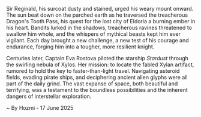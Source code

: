 
Sir Reginald, his surcoat dusty and stained, urged his weary mount onward.  The sun beat down on the parched earth as he traversed the treacherous Dragon's Tooth Pass, his quest for the lost city of Eldoria a burning ember in his heart.  Bandits lurked in the shadows, treacherous ravines threatened to swallow him whole, and the whispers of mythical beasts kept him ever vigilant. Each day brought a new challenge, a new test of his courage and endurance, forging him into a tougher, more resilient knight.

Centuries later, Captain Eva Rostova piloted the starship *Stardust* through the swirling nebula of Xylos.  Her mission: to locate the fabled Xylan artifact, rumored to hold the key to faster-than-light travel.  Navigating asteroid fields, evading pirate ships, and deciphering ancient alien glyphs were all part of the daily grind. The vast expanse of space, both beautiful and terrifying, was a testament to the boundless possibilities and the inherent dangers of interstellar exploration.

~ By Hozmi - 17 June 2025
